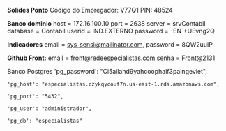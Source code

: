 
**Solides Ponto**
	Código do Empregador:   V77Q1
	PIN: 48524

**Banco dominio**
	host = 172.16.100.10
	port = 2638
	server = srvContabil
	database = Contabil
	userid = IND.EXTERNO
	password = -EN`+UEvng2Q

**Indicadores**
	email = sys_sensi@mailinator.com,
	password = 8QW2uuIP

**Github Front:**
	email = front@redeespecialistas.com
	senha = Front@2131

Banco Postgres
	'pg_password': "Ci5ailahd9yahcoophaif3paingeviet",

	'pg_host': "especialistas.czykqycouf7n.us-east-1.rds.amazonaws.com",

	'pg_port': "5432",

	'pg_user': "administrador",

	'pg_db': "especialistas"